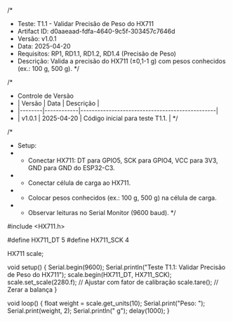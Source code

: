 /*
 * Teste: T1.1 - Validar Precisão de Peso do HX711
 * Artifact ID: d0aaeaad-fdfa-4640-9c5f-303457c7646d
 * Versão: v1.0.1
 * Data: 2025-04-20
 * Requisitos: RP1, RD1.1, RD1.2, RD1.4 (Precisão de Peso)
 * Descrição: Valida a precisão do HX711 (±0,1-1 g) com pesos conhecidos (ex.: 100 g, 500 g).
 */

/*
 * Controle de Versão
 * | Versão | Data       | Descrição                                      |
 * |--------|------------|------------------------------------------------|
 * | v1.0.1 | 2025-04-20 | Código inicial para teste T1.1.                |
 */

/*
 * Setup:
 * - Conectar HX711: DT para GPIO5, SCK para GPIO4, VCC para 3V3, GND para GND do ESP32-C3.
 * - Conectar célula de carga ao HX711.
 * - Colocar pesos conhecidos (ex.: 100 g, 500 g) na célula de carga.
 * - Observar leituras no Serial Monitor (9600 baud).
 */

#include <HX711.h>

#define HX711_DT 5
#define HX711_SCK 4

HX711 scale;

void setup() {
  Serial.begin(9600);
  Serial.println("Teste T1.1: Validar Precisão de Peso do HX711");
  scale.begin(HX711_DT, HX711_SCK);
  scale.set_scale(2280.f); // Ajustar com fator de calibração
  scale.tare(); // Zerar a balança
}

void loop() {
  float weight = scale.get_units(10);
  Serial.print("Peso: ");
  Serial.print(weight, 2);
  Serial.println(" g");
  delay(1000);
}